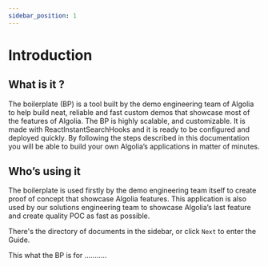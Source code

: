 ```yaml
---
sidebar_position: 1
---
```


# Introduction

## What is it ?

The boilerplate (BP) is a tool built by the demo engineering team of Algolia to help build neat, reliable and fast custom demos that showcase most of the features of Algolia.
The BP is highly scalable, and customizable. It is made with ReactInstantSearchHooks and it is ready to be configured and deployed quickly.
By following the steps described in this documentation you will be able to build your own Algolia’s applications in matter of minutes.

## Who’s using it

The boilerplate is used firstly by the demo engineering team itself to create proof of concept that showcase Algolia features.
This application is also used by our solutions engineering team to showcase Algolia’s last feature and create quality POC as fast as possible.

There's the directory of documents in the sidebar, or click `Next` to enter the Guide.

This what the BP is for ...........
